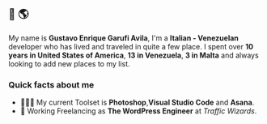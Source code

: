 ## 👋 🌎

<!--**GustavoGarufi/GustavoGarufi** is a ✨ _special_ ✨ repository because its `README.md` (this file) appears on your GitHub profile.-->

My name is **Gustavo Enrique Garufi Avila**, I'm a **Italian - Venezuelan** developer who has lived and traveled in quite a few place. I spent over **10 years in United States of America**, **13 in Venezuela**, **3 in Malta** and always looking to add new places to my list.

### Quick facts about me

- 👨🏻‍💻 My current Toolset is **Photoshop**,**Visual Studio Code** and **Asana**.
- 💼 Working Freelancing as **The WordPress Engineer** at *Traffic Wizards*.
